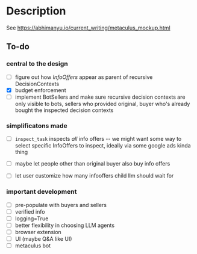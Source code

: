 # Description

See https://abhimanyu.io/current_writing/metaculus_mockup.html

## To-do
### central to the design
- [ ] figure out how *InfoOffers* appear as parent of recursive DecisionContexts
- [x] budget enforcement
- [ ] implement BotSellers and make sure recursive decision contexts are only visible to bots, sellers who provided original, buyer who's already bought the inspected decision contexts

### simplificatons made
- [ ] `inspect_task` inspects *all* info offers -- we might want some way to select specific InfoOffers to inspect, ideally via some google ads kinda thing
- [ ] maybe let people other than original buyer also buy info offers
- [ ] let user customize how many infooffers child llm should wait for


### important development
- [ ] pre-populate with buyers and sellers
- [ ] verified info
- [ ] logging=True
- [ ] better flexibility in choosing LLM agents
- [ ] browser extension
- [ ] UI (maybe Q&A like UI)
- [ ] metaculus bot